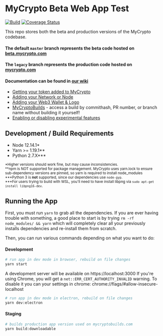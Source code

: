 # MyCrypto Beta Web App Test

[![Build](https://github.com/MyCryptoHQ/MyCrypto/workflows/GitHub%20CI/badge.svg?branch=master)](https://github.com/MyCryptoHQ/MyCrypto/actions)
[![Coverage Status](https://coveralls.io/repos/github/MyCryptoHQ/MyCrypto/badge.svg?branch=master)](https://coveralls.io/github/MyCryptoHQ/MyCrypto?branch=develop)

This repo stores both the beta and production versions of the MyCrypto codebase.

#### The default `master` branch represents the beta code hosted on [beta.mycrypto.com](https://beta.mycrypto.com)

#### The `legacy` branch represents the production code hosted on [mycrypto.com](https://mycrypto.com)

#### Documentation can be found in [our wiki](https://github.com/MyCryptoHQ/MyCrypto/wiki)

- [Getting your token added to MyCrypto](https://github.com/MyCryptoHQ/MyCrypto/wiki/Contributing-%E2%80%90-Adding-Tokens)
- [Adding your Network or Node](https://github.com/MyCryptoHQ/MyCrypto/wiki/Contributing-%E2%80%90-Network-or-Node)
- [Adding your Web3 Wallet & Logo](https://github.com/MyCryptoHQ/MyCrypto/wiki/Contributing-%E2%80%90-Web3-Wallet)
- [MyCryptoBuilds](https://github.com/MyCryptoHQ/MyCrypto/wiki/MyCryptoBuilds) - access a build by commithash, PR number, or branch name without building it yourself!
- [Enabling or disabling experimental features](https://github.com/MyCryptoHQ/MyCrypto/wiki/Feature-flags)

## Development / Build Requirements

- Node 12.14.1\*
- Yarn >= 1.19.1\*\*
- Python 2.7.X\*\*\*

<sub>\*Higher versions should work fine, but may cause inconsistencies.</sub>
<br />
<sub>**npm is NOT supported for package management. MyCrypto uses yarn.lock to ensure sub-dependency versions are pinned, so yarn is required to install node_modules</sub>
<br />
<sub>\***Python 3 is **not** supported, since our dependencies use `node-gyp`.</sub>
<br />
<sub>\*\*\*For users trying to build with WSL, you'll need to have install libpng via `sudo apt-get install libpng16-dev`.</sub>

## Running the App

First, you must run `yarn` to grab all the dependencies. If you are ever having trouble with something, a good place to start is by trying `rm -rf node_modules/ && yarn` which will completely clear all your previously installs dependencies and re-install them from scratch.

Then, you can run various commands depending on what you want to do:

#### Development

```bash
# run app in dev mode in browser, rebuild on file changes
yarn start
```

A development server will be available on https://localhost:3000
If you're using Chrome, you will get a `net::ERR_CERT_AUTHORITY_INVALID` warning.
To disable it you can your settings in chrome: chrome://flags/#allow-insecure-localhost

```bash
# run app in dev mode in electron, rebuild on file changes
yarn dev:electron
```

#### Staging

```bash
# builds production app version used on mycryptobuilds.com
yarn build:downloadable
```
